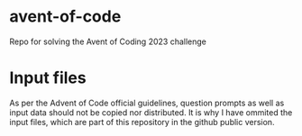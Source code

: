 # avent-of-code
Repo for solving the Avent of Coding 2023 challenge

# Input files
As per the Advent of Code official guidelines, question prompts as well as input data should not be copied nor distributed. It is why I have ommited the input files, which are part of this repository in the github public version.
